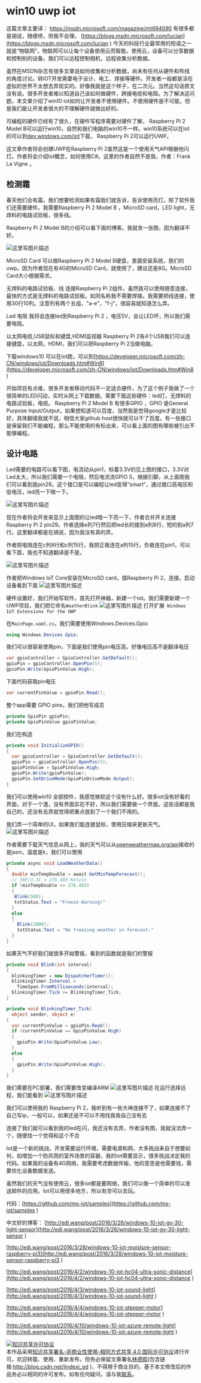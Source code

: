 
# win10 uwp iot

这篇文章主要译：
https://msdn.microsoft.com/magazine/mt694090 有很多都是胡说，随便喷，但我不会理。
[https://blogs.msdn.microsoft.com/lucian](https://blogs.msdn.microsoft.com/lucian )
今天的科技行业最常用的短语之一就是“物联网”，物联网可以让每个设备使用云而智能。使用云，设备可以分享数据和控制别的设备。我们可以远程控制相机，远程收集分析数据。

<!--more-->



<div id="toc"></div>

虽然在MSDN杂志有很多文章说如何收集和分析数据，尚未有任何从硬件和布线的角度讨论。转IOT开发需要电子设计、电工、焊接等硬件。开发者一般都是活在虚拟的世界不太想去弄现实的。好像我就是这个样子，在二次元。当然这句话原文没有说。很多开发者难以知道自己该如何做硬件，跨接电缆和电阻。为了解决这问题，本文章介绍了win10 iot如何让开发者不使用硬件。不使用硬件是不可能，但是我们能让开发者很大的不理解硬件就做出好的。

可编程的硬件已经有了很久，在硬件写程序需要对硬件了解， Raspberry Pi 2 Model B可以运行win10，自然和我们电脑的win10不一样。win10系统可以在Iot的可以到[dev.windows.com/iot](https://developer.microsoft.com/zh-cn/windows/iot)下载， Raspberry Pi 2可以运行UWP。

这文章作者将会创建UWP在Raspberry Pi 2虽然这是一个使用天气API根据他闪灯。作者将会介绍Iot概念，如何使用C#。这里的作者自然不是我，作者：Frank La Vigne 。

## 检测霜
春天他们会有霜，我们想要检测如果有霜我们就告诉，告诉使用亮灯。除了软件我们还需要硬件。我需要Raspberry Pi 2 Model B ，MicroSD card，LED light，无焊料的电路试验板，很多线。

Raspberry Pi 2 Model B的介绍可以看下面的博客。我就发一张图，因为翻译不好。

![这里写图片描述](http://img.blog.csdn.net/20160423104230030)

MicroSD Card 可以做Raspberry Pi 2 Model B硬盘，里面安装系统，我们的uwp。因为作者现在有4G的MicroSD Card，就使用了，建议还是8G。MicroSD Card大小根据需求。

无焊料的电路试验板、线 连接Raspberry Pi 2组件。虽然我可以使用随意连接，最快的方式是无焊料的电路试验板。如同名称我不需要焊接。我需要把线连接，使用30行10列。注意列有两个五组，"a-e"，"f-j"，很容易就知道怎么弄。

Led 电阻 我将会连接led到Raspberry Pi 2 ，电压5V，会让LED坏，所以我们需要电阻。

以太网电缆,USB鼠标和键盘,HDMI监视器  Raspberry Pi 2有4个USB我们可以连接键盘，以太网，HDMI，我们可以把Raspberry Pi 2当做电脑。

下载windows10 可以在iot跑，可以到[https://developer.microsoft.com/zh-CN/windows/iot/Downloads.htm#Win8](https://developer.microsoft.com/zh-CN/windows/iot/Downloads.htm#Win8 )

开始项目有点难，很多开发者移动代码不一定适合硬件，为了这个例子我做了一个很简单的LED闪动，实时从网上下载数据。需要下面这些硬件：led灯，无焊料的电路试验板，电缆。
 Raspberry Pi 2 Model B 有很多GPIO ，GPIO 是General Purpose Input/Output，如果想知道可以百度，当然我是觉得google才是比较好，具体翻墙我就不说，相信大家github host很快就可以干了百度。有一些接口是保留我们不能编程，那么不能使用的有标出来，可以看上面的图有哪些被引出不能够编程。

## 设计电路

Led需要的电路可以看下图，电流动从pin1，标着3.3V的见上图的接口，3.3V对Led太大，所以我们需要一个电阻，然后电流流GPIO 5，根据引脚，从上面图我们可以看到是pin29。这个接口是可以编程让led变得“smart“，通过接口高电压和低电压，led亮一下暗一下。

![这里写图片描述](http://img.blog.csdn.net/20160423141642815)

现在作者将会开发来显示上面图的让led暗一下亮一下，作者合并开关连接 Raspberry Pi 2 pin29。作者选择e列7行然后把led长的接到a列8行，短的到a列7行。这里翻译都是在胡说，因为我没有真的弄。

作者把电阻连在c列8行和c列15行，我把正极连在a列15行，负极连在pin1，可以看下面，我也不知道翻译是不是。

![这里写图片描述](http://img.blog.csdn.net/20160423143037852)

作者把Windows IoT Core安装在MicroSD card，插Raspberry Pi 2，连接。启动设备看到下面
![这里写图片描述](http://img.blog.csdn.net/20160423143232400)

硬件设置好，我们开始写软件，首先打开神器，新建一个iot。我们需要新建一个UWP项目，我们把它命名`WeatherBlink`
![这里写图片描述](http://img.blog.csdn.net/20160423143609919)
打开扩展` Windows IoT Extensions for the UWP`

在`MainPage.xaml.cs`，我们需要使用Windows.Devices.Gpio

```csharp
using Windows.Devices.Gpio;
```

我们可以很容易使用pin，下面是我们使用pin电压高，好像电压高不是翻译电压

```csharp
var gpioController = GpioController.GetDefault();
gpioPin = gpioController.OpenPin(5);
gpioPin.Write(GpioPinValue.High);
```

下面代码获取pin电压

```csharp
var currentPinValue = gpioPin.Read();
```

整个app需要 GPIO pins，我们把他写成员

```csharp
private GpioPin gpioPin;
private GpioPinValue gpioPinValue;
```

我们在构造

```csharp
private void InitializeGPIO()
{
  var gpioController = GpioController.GetDefault();
  gpioPin = gpioController.OpenPin(5);
  gpioPinValue = GpioPinValue.High;
  gpioPin.Write(gpioPinValue);
  gpioPin.SetDriveMode(GpioPinDriveMode.Output);
}
```

我们可以使用win10 全部控件，我感觉微软这个没有什么好。很多iot没有好看的界面，对于一个渣，没有界面实在不好，所以我们需要做一个界面。这些话都是我自己的，还没有去弄就觉得把重点放到了一个我们不用的。

我们弄一个简单的UI，如果我们能连接鼠标，使用压缩来更新天气。
![这里写图片描述](http://img.blog.csdn.net/20160423144525530)

作者需要下载天气信息从网上，我的天气可以从[openweathermap.org/api](http://openweathermap.org/api)接收的是json，温度是k，我们可以使用

```csharp
private async void LoadWeatherData()
{
  double minTempDouble = await GetMinTempForecast();
  // 38F/3.3C = 276.483 Kelvin
  if (minTempDouble <= 276.483)
  {
   Blink(500);
   txtStatus.Text = "Freeze Warning!"
  }
  else
  {
    Blink(2000);
    txtStatus.Text = "No freezing weather in forecast."
  }
}
```
如果天气不好我们就很多开始警报，看到的函数就是我们的警报

```csharp
private void Blink(int interval)
{
  blinkingTimer = new DispatcherTimer();
  blinkingTimer.Interval =
    TimeSpan.FromMilliseconds(interval);
  blinkingTimer.Tick += BlinkingTimer_Tick;
}
```

```csharp
private void BlinkingTimer_Tick(
  object sender, object e)
{
  var currentPinValue = gpioPin.Read();
  if (currentPinValue == GpioPinValue.High)
  {
    gpioPin.Write(GpioPinValue.Low);
  }
  else
  {
    gpioPin.Write(GpioPinValue.High);
  }
}
```
我们需要在PC部署，我们需要改变编译ARM
![这里写图片描述](http://img.blog.csdn.net/20160423145206754)
在运行选择远程，我们能看到
![这里写图片描述](http://img.blog.csdn.net/20160423145259361)

我们可以使用我的 Raspberry Pi 2，我听到有一些大神连接不了，如果连接不了自己写ip，一般可以，如果还是不可以不用找我我自己没有去

连接了我们就可以看到我的led在闪，我还没有去弄，作者没有图，我就没法弄一个，随便找一个觉得和这个不合

Iot是一个新的挑战，开发需要运行环境，需要电源和网，大多挑战来自于想要如何，如增加一个防风雨的室外场景的容器，我的iot需要显示，很多挑战决定我的代码。如果我的设备有4G网络，我需要考虑数据传输，他的意思是他需要钱，需要优化设备数据发送。

虽然我们的天气没有使用云，很多iot都是要网络，我们可以做一个简单的可以发送邮件的应用。Iot可以用很多地方，所以有空可以去玩。

代码：[https://github.com/ms-iot/samples](https://github.com/ms-iot/samples )

中文好的博客：
[http://edi.wang/post/2016/3/26/windows-10-iot-gy-30-light-sensor](http://edi.wang/post/2016/3/26/windows-10-iot-gy-30-light-sensor )

[http://edi.wang/post/2016/3/28/windows-10-iot-moisture-sensor-raspberry-pi3](http://edi.wang/post/2016/3/28/windows-10-iot-moisture-sensor-raspberry-pi3 )

[http://edi.wang/post/2016/4/2/windows-10-iot-hc04-ultra-sonic-distance](http://edi.wang/post/2016/4/2/windows-10-iot-hc04-ultra-sonic-distance )

[http://edi.wang/post/2016/4/3/windows-10-iot-sound-light](http://edi.wang/post/2016/4/3/windows-10-iot-sound-light )

[http://edi.wang/post/2016/4/4/windows-10-iot-stepper-motor](http://edi.wang/post/2016/4/4/windows-10-iot-stepper-motor )

[http://edi.wang/post/2016/4/10/windows-10-iot-azure-remote-light](http://edi.wang/post/2016/4/10/windows-10-iot-azure-remote-light )









<a rel="license" href="http://creativecommons.org/licenses/by-nc-sa/4.0/"><img alt="知识共享许可协议" style="border-width:0" src="https://licensebuttons.net/l/by-nc-sa/4.0/88x31.png" /></a><br />本作品采用<a rel="license" href="http://creativecommons.org/licenses/by-nc-sa/4.0/">知识共享署名-非商业性使用-相同方式共享 4.0 国际许可协议</a>进行许可。欢迎转载、使用、重新发布，但务必保留文章署名[林德熙](http://blog.csdn.net/lindexi_gd)(包含链接:http://blog.csdn.net/lindexi_gd )，不得用于商业目的，基于本文修改后的作品务必以相同的许可发布。如有任何疑问，请与我[联系](mailto:lindexi_gd@163.com)。